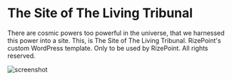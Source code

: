 # The Site of The Living Tribunal
There are cosmic powers too powerful in the universe, that we harnessed this power into a site. This, is The Site of The Living Tribunal.
RizePoint's custom WordPress template. Only to be used by RizePoint. All rights reserved. 

![screenshot](https://cloud.githubusercontent.com/assets/14299657/25153072/726ea042-2448-11e7-9346-701aec76ece2.jpg)
